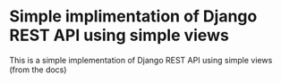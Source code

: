 # Simple implimentation of Django REST API using simple views
This is a simple implementation of Django REST API using simple views (from the docs)
